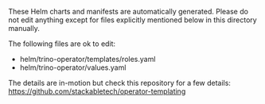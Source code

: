 These Helm charts and manifests are automatically generated.
Please do not edit anything except for files explicitly mentioned below in this
directory manually.

The following files are ok to edit:

- helm/trino-operator/templates/roles.yaml
- helm/trino-operator/values.yaml

The details are in-motion but check this repository for a few details:
<https://github.com/stackabletech/operator-templating>
